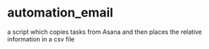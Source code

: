 # automation_email
a script which copies tasks from Asana and then places the relative information in a csv file
